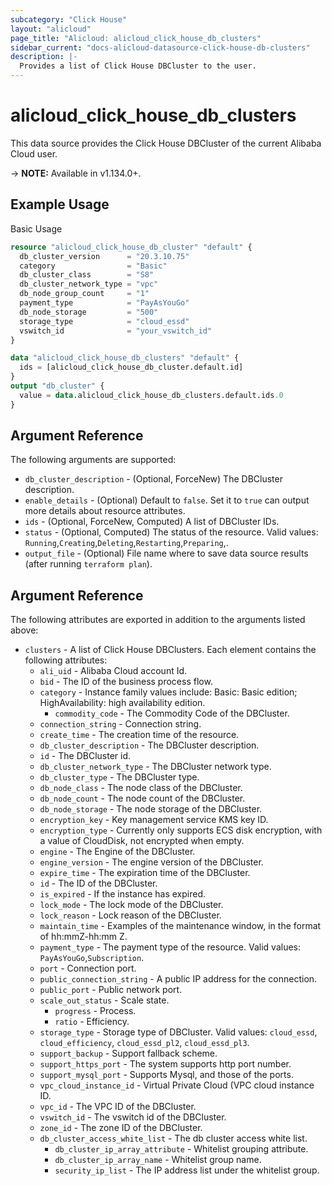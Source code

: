 ```yaml
---
subcategory: "Click House"
layout: "alicloud"
page_title: "Alicloud: alicloud_click_house_db_clusters"
sidebar_current: "docs-alicloud-datasource-click-house-db-clusters"
description: |-
  Provides a list of Click House DBCluster to the user.
---
```


# alicloud\_click\_house\_db\_clusters

This data source provides the Click House DBCluster of the current Alibaba Cloud user.

-> **NOTE:** Available in v1.134.0+.

## Example Usage

Basic Usage

```terraform
resource "alicloud_click_house_db_cluster" "default" {
  db_cluster_version      = "20.3.10.75"
  category                = "Basic"
  db_cluster_class        = "S8"
  db_cluster_network_type = "vpc"
  db_node_group_count     = "1"
  payment_type            = "PayAsYouGo"
  db_node_storage         = "500"
  storage_type            = "cloud_essd"
  vswitch_id              = "your_vswitch_id"
}

data "alicloud_click_house_db_clusters" "default" {
  ids = [alicloud_click_house_db_cluster.default.id]
}
output "db_cluster" {
  value = data.alicloud_click_house_db_clusters.default.ids.0
}

```

## Argument Reference

The following arguments are supported:

* `db_cluster_description` - (Optional, ForceNew) The DBCluster description.
* `enable_details` - (Optional) Default to `false`. Set it to `true` can output more details about resource attributes.
* `ids` - (Optional, ForceNew, Computed)  A list of DBCluster IDs.
* `status` - (Optional, Computed) The status of the resource. Valid values: `Running`,`Creating`,`Deleting`,`Restarting`,`Preparing`,.
* `output_file` - (Optional) File name where to save data source results (after running `terraform plan`).

## Argument Reference

The following attributes are exported in addition to the arguments listed above:

* `clusters` - A list of Click House DBClusters. Each element contains the following attributes:
    * `ali_uid` - Alibaba Cloud account Id.
    * `bid` - The ID of the business process flow.
    * `category` - Instance family values include: Basic: Basic edition; HighAvailability: high availability edition.
      * `commodity_code` - The Commodity Code of the DBCluster.
    * `connection_string` - Connection string.
    * `create_time` - The creation time of the resource.
    * `db_cluster_description` - The DBCluster description.
    * `id` - The DBCluster id.
    * `db_cluster_network_type` - The DBCluster network type.
    * `db_cluster_type` - The DBCluster type.
    * `db_node_class` - The node class of the DBCluster. 
    * `db_node_count` - The node count of the DBCluster.
    * `db_node_storage` - The node storage of the DBCluster.
    * `encryption_key` - Key management service KMS key ID.
    * `encryption_type` - Currently only supports ECS disk encryption, with a value of CloudDisk, not encrypted when empty.
    * `engine` - The Engine of the DBCluster.
    * `engine_version` - The engine version of the DBCluster.
    * `expire_time` - The expiration time of the DBCluster.
    * `id` - The ID of the DBCluster.
    * `is_expired` - If the instance has expired.
    * `lock_mode` - The lock mode of the DBCluster.
    * `lock_reason` - Lock reason of the DBCluster.
    * `maintain_time` - Examples of the maintenance window, in the format of hh:mmZ-hh:mm Z.
    * `payment_type` - The payment type of the resource. Valid values: `PayAsYouGo`,`Subscription`.
    * `port` - Connection port.
    * `public_connection_string` - A public IP address for the connection.
    * `public_port` - Public network port.
    * `scale_out_status` - Scale state.
        * `progress` - Process.
        * `ratio` - Efficiency.
    * `storage_type` - Storage type of DBCluster. Valid values: `cloud_essd`, `cloud_efficiency`, `cloud_essd_pl2`, `cloud_essd_pl3`.
    * `support_backup` - Support fallback scheme.
    * `support_https_port` - The system supports http port number.
    * `support_mysql_port` - Supports Mysql, and those of the ports.
    * `vpc_cloud_instance_id` - Virtual Private Cloud (VPC cloud instance ID.
    * `vpc_id` - The VPC ID of the DBCluster.
    * `vswitch_id` - The vswitch id of the DBCluster.
    * `zone_id` - The zone ID of the DBCluster.
    * `db_cluster_access_white_list` - The db cluster access white list.
        * `db_cluster_ip_array_attribute` - Whitelist grouping attribute.
        * `db_cluster_ip_array_name` - Whitelist group name.
        * `security_ip_list` - The IP address list under the whitelist group.

